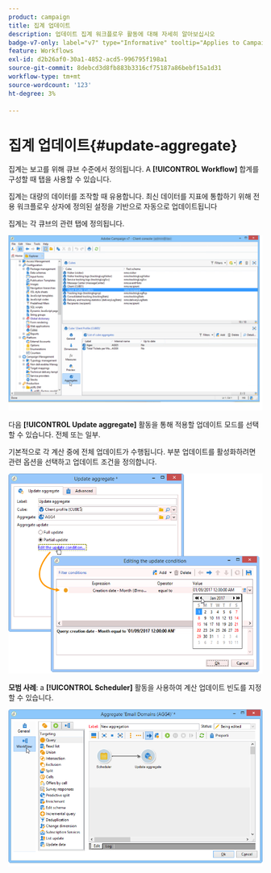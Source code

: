 ```yaml
---
product: campaign
title: 집계 업데이트
description: 업데이트 집계 워크플로우 활동에 대해 자세히 알아보십시오
badge-v7-only: label="v7" type="Informative" tooltip="Applies to Campaign Classic v7 only"
feature: Workflows
exl-id: d2b26af0-30a1-4852-acd5-996795f198a1
source-git-commit: 8debcd3d8fb883b3316cf75187a86bebf15a1d31
workflow-type: tm+mt
source-wordcount: '123'
ht-degree: 3%

---
```


# 집계 업데이트{#update-aggregate}



집계는 보고를 위해 큐브 수준에서 정의됩니다. A **[!UICONTROL Workflow]** 합계를 구성할 때 탭을 사용할 수 있습니다.

집계는 대량의 데이터를 조작할 때 유용합니다. 최신 데이터를 지표에 통합하기 위해 전용 워크플로우 상자에 정의된 설정을 기반으로 자동으로 업데이트됩니다

집계는 각 큐브의 관련 탭에 정의됩니다.

![](assets/s_advuser_cube_agregate_01.png)


다음 **[!UICONTROL Update aggregate]** 활동을 통해 적용할 업데이트 모드를 선택할 수 있습니다. 전체 또는 일부.

기본적으로 각 계산 중에 전체 업데이트가 수행됩니다. 부분 업데이트를 활성화하려면 관련 옵션을 선택하고 업데이트 조건을 정의합니다.

![](assets/s_advuser_cube_agregate_05.png)

**모범 사례**: a **[!UICONTROL Scheduler]** 활동을 사용하여 계산 업데이트 빈도를 지정할 수 있습니다.

![](assets/s_advuser_cube_agregate_04.png)
